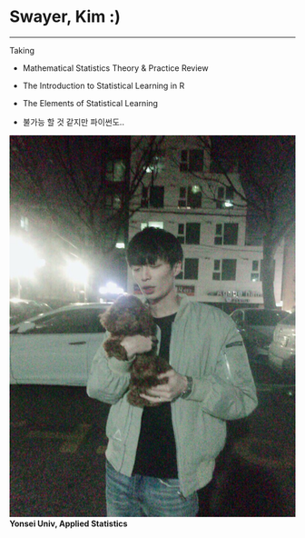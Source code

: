 # Swayer, Kim :)
---

Taking 


* Mathematical Statistics Theory & Practice Review

* The Introduction to Statistical Learning in R

*  The Elements of Statistical Learning

*  불가능 할 것 같지만 파이썬도..


![](waggu.jpeg)
**Yonsei Univ, Applied Statistics**


